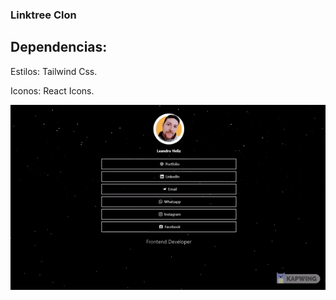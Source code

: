 ### Linktree Clon

## Dependencias: 

Estilos: Tailwind Css.

Iconos: React Icons.



<img src='./assets/linktree.gif'>